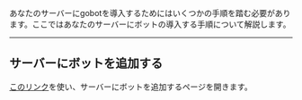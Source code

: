 あなたのサーバーにgobotを導入するためにはいくつかの手順を踏む必要があります。ここではあなたのサーバーにボットの導入する手順について解説します。

---
## サーバーにボットを追加する

[このリンク](https://discord.com/api/oauth2/authorize?client_id=1083042729996603412&permissions=8&scope=applications.commands%20bot)を使い、サーバーにボットを追加するページを開きます。
